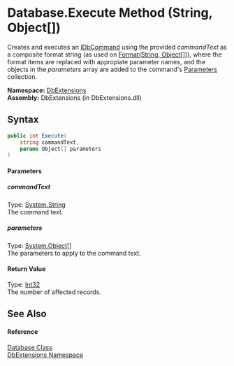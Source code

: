 Database.Execute Method (String, Object[])
==========================================
Creates and executes an [IDbCommand][1] using the provided *commandText* as a composite format string (as used on [Format(String, Object[])][2]), where the format items are replaced with appropiate parameter names, and the objects in the *parameters* array are added to the command's [Parameters][3] collection.

**Namespace:** [DbExtensions][4]  
**Assembly:** DbExtensions (in DbExtensions.dll)

Syntax
------

```csharp
public int Execute(
	string commandText,
	params Object[] parameters
)
```

#### Parameters

##### *commandText*
Type: [System.String][5]  
The command text.

##### *parameters*
Type: [System.Object][6][]  
The parameters to apply to the command text.

#### Return Value
Type: [Int32][7]  
The number of affected records.

See Also
--------

#### Reference
[Database Class][8]  
[DbExtensions Namespace][4]  

[1]: http://msdn.microsoft.com/en-us/library/bt2afddc
[2]: http://msdn.microsoft.com/en-us/library/b1csw23d
[3]: http://msdn.microsoft.com/en-us/library/btt06a5s
[4]: ../README.md
[5]: http://msdn.microsoft.com/en-us/library/s1wwdcbf
[6]: http://msdn.microsoft.com/en-us/library/e5kfa45b
[7]: http://msdn.microsoft.com/en-us/library/td2s409d
[8]: README.md